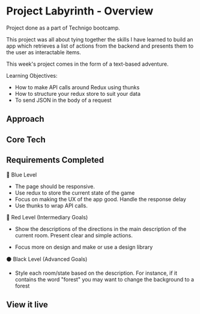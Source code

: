 # Project Labyrinth - Overview
Project done as a part of Technigo bootcamp.

This project was all about tying together the skills I have learned to build an app which retrieves a list of actions from the backend and presents them to the user as interactable items.

This week's project comes in the form of a text-based adventure.

Learning Objectives:
- How to make API calls around Redux using thunks
- How to structure your redux store to suit your data
- To send JSON in the body of a request

## Approach


## Core Tech
<!-- - CSS
- API
- React
- React Hooks
- JSX -->



## Requirements Completed
🔵  Blue Level
- The page should be responsive.
- Use redux to store the current state of the game
- Focus on making the UX of the app good. Handle the response delay
- Use thunks to wrap API calls.

🔴  Red Level (Intermediary Goals)
- Show the descriptions of the directions in the main description of the current room. Present clear and simple actions. 
<!-- - Use redux to store a history of what the player has done -->
- Focus more on design and make or use a design library

⚫  Black Level (Advanced Goals)
- Style each room/state based on the description. For instance, if it contains the word "forest" you may want to change the background to a forest
<!-- - Display a history of all the actions a player has taken -->
<!-- - Persist redux store to localStorage, so the app data remains when you reload the page -->
<!-- - Create a visual representation (drawing) of the map/labyrinth that the player is navigating.  It could update after each action.  The coordinates might be helpful here, or you can track the directions yourself -->


## View it live
<!-- link goes here -->